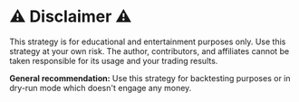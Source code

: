 # ⚠️ Disclaimer ⚠️ #

This strategy is for educational and entertainment purposes only. Use this strategy at your own risk. The author, contributors, and affiliates cannot be taken responsible for its usage and your trading results.

**General recommendation:** Use this strategy for backtesting purposes or in dry-run mode which doesn't engage any money.
